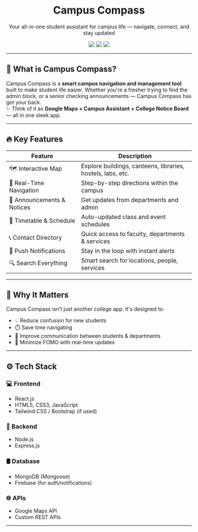 <h1 align="center"> Campus Compass</h1>

<p align="center">
  Your all-in-one student assistant for campus life — navigate, connect, and stay updated
</p>

<p align="center">
  <img src="https://img.shields.io/badge/Made%20with-Love-red" />
  <img src="https://img.shields.io/github/license/janhavi-22/Campus-Compass" />
  <img src="https://img.shields.io/badge/Status-In%20Progress-yellow" />
</p>

---

## 🧐 What is Campus Compass?

Campus Compass is a **smart campus navigation and management tool** built to make student life easier. Whether you're a fresher trying to find the admin block, or a senior checking announcements — Campus Compass has got your back.  
✨ Think of it as **Google Maps + Campus Assistant + College Notice Board** — all in one sleek app.

---

## 🔥 Key Features

| Feature                    | Description |
|---------------------------|-------------|
| 🗺️ Interactive Map        | Explore buildings, canteens, libraries, hostels, labs, etc. |
| 🏫 Real-Time Navigation    | Step-by-step directions within the campus |
| 📢 Announcements & Notices| Get updates from departments and admin |
| 🧾 Timetable & Schedule    | Auto-updated class and event schedules |
| 📞 Contact Directory       | Quick access to faculty, departments & services |
| 🔔 Push Notifications      | Stay in the loop with instant alerts |
| 🔍 Search Everything       | Smart search for locations, people, services |

---

## 🧠 Why It Matters

Campus Compass isn’t just another college app. It's designed to:
- 💡 Reduce confusion for new students
- ⏱️ Save time navigating
- 📲 Improve communication between students & departments
- 🧘 Minimize FOMO with real-time updates

---

## ⚙️ Tech Stack

### 💻 Frontend
- React.js
- HTML5, CSS3, JavaScript
- Tailwind CSS / Bootstrap (if used)

### 🧠 Backend
- Node.js
- Express.js

### 🛢️ Database
- MongoDB (Mongoose)
- Firebase (for auth/notifications)

### 🌐 APIs
- Google Maps API
- Custom REST APIs

---

